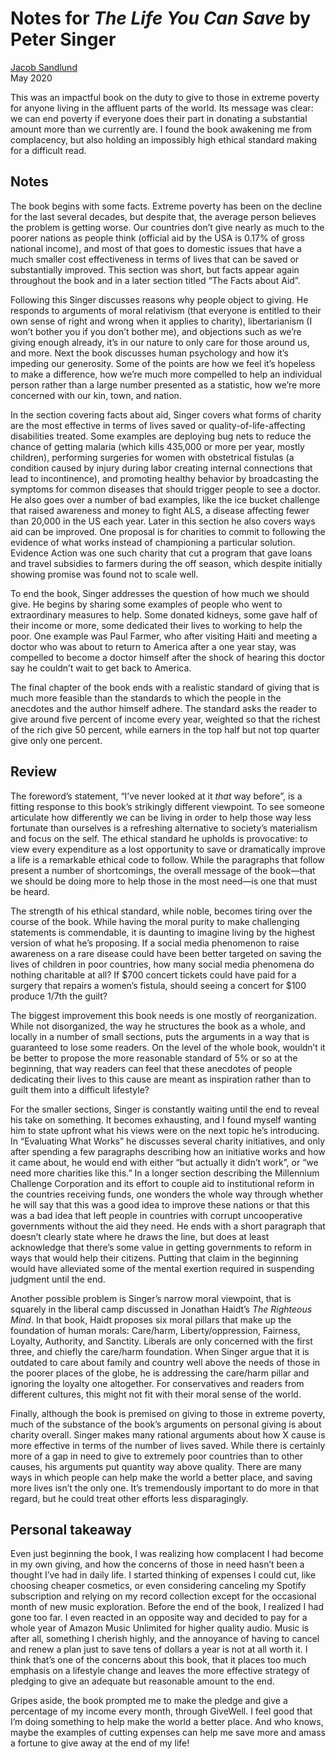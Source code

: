 # Notes for _The Life You Can Save_ by Peter Singer

[Jacob Sandlund][1]  
May 2020

This was an impactful book on the duty to give to those in extreme poverty for anyone living in the affluent parts of the world. Its message was clear: we can end poverty if everyone does their part in donating a substantial amount more than we currently are. I found the book awakening me from complacency, but also holding an impossibly high ethical standard making for a difficult read.

## Notes

The book begins with some facts. Extreme poverty has been on the decline for the last several decades, but despite that, the average person believes the problem is getting worse. Our countries don’t give nearly as much to the poorer nations as people think (official aid by the USA is 0.17% of gross national income), and most of that goes to domestic issues that have a much smaller cost effectiveness in terms of lives that can be saved or substantially improved. This section was short, but facts appear again throughout the book and in a later section titled “The Facts about Aid”.

Following this Singer discusses reasons why people object to giving. He responds to arguments of moral relativism (that everyone is entitled to their own sense of right and wrong when it applies to charity), libertarianism (I won’t bother you if you don’t bother me), and objections such as we’re giving enough already, it’s in our nature to only care for those around us, and more. Next the book discusses human psychology and how it’s impeding our generosity. Some of the points are how we feel it’s hopeless to make a difference, how we’re much more compelled to help an individual person rather than a large number presented as a statistic, how we’re more concerned with our kin, town, and nation.

In the section covering facts about aid, Singer covers what forms of charity are the most effective in terms of lives saved or quality-of-life-affecting disabilities treated. Some examples are deploying bug nets to reduce the chance of getting malaria (which kills 435,000 or more per year, mostly children), performing surgeries for women with obstetrical fistulas (a condition caused by injury during labor creating internal connections that lead to incontinence), and promoting healthy behavior by broadcasting the symptoms for common diseases that should trigger people to see a doctor. He also goes over a number of bad examples, like the ice bucket challenge that raised awareness and money to fight ALS, a disease affecting fewer than 20,000 in the US each year. Later in this section he also covers ways aid can be improved. One proposal is for charities to commit to following the evidence of what works instead of championing a particular solution. Evidence Action was one such charity that cut a program that gave loans and travel subsidies to farmers during the off season, which despite  initially showing promise was found not to scale well.

To end the book, Singer addresses the question of how much we should give. He begins by sharing some examples of people who went to extraordinary measures to help. Some donated kidneys, some gave half of their income or more, some dedicated their lives to working to help the poor. One example was Paul Farmer, who after visiting Haiti and meeting a doctor who was about to return to America after a one year stay, was compelled to become a doctor himself after the shock of hearing this doctor say he couldn’t wait to get back to America.

The final chapter of the book ends with a realistic standard of giving that is much more feasible than the standards to which the people in the anecdotes and the author himself adhere. The standard asks the reader to give around five percent of income every year, weighted so that the richest of the rich give 50 percent, while earners in the top half but not top quarter give only one percent.

## Review

The foreword’s statement, “I’ve never looked at it _that_ way before”, is a fitting response to this book’s strikingly different viewpoint. To see someone articulate how differently we can be living in order to help those way less fortunate than ourselves is a refreshing alternative to society’s materialism and focus on the self. The ethical standard he upholds is provocative: to view every expenditure as a lost opportunity to save or dramatically improve a life is a remarkable ethical code to follow. While the paragraphs that follow present a number of shortcomings, the overall message of the book—that we should be doing more to help those in the most need—is one that must be heard.

The strength of his ethical standard, while noble, becomes tiring over the course of the book. While having the moral purity to make challenging statements is commendable, it is daunting to imagine living by the highest version of what he’s proposing. If a social media phenomenon to raise awareness on a rare disease could have been better targeted on saving the lives of children in poor countries, how many social media phenomena do nothing charitable at all? If $700 concert tickets could have paid for a surgery that repairs a women’s fistula, should seeing a concert for $100 produce 1/7th the guilt?

The biggest improvement this book needs is one mostly of reorganization. While not disorganized, the way he structures the book as a whole, and locally in a number of small sections, puts the arguments in a way that is guaranteed to lose some readers. On the level of the whole book, wouldn’t it be better to propose the more reasonable standard of 5% or so at the beginning, that way readers can feel that these anecdotes of people dedicating their lives to this cause are meant as inspiration rather than to guilt them into a difficult lifestyle?

For the smaller sections, Singer is constantly waiting until the end to reveal his take on something. It becomes exhausting, and I found myself wanting him to state upfront what his views were on the next topic he’s introducing. In “Evaluating What Works” he discusses several charity initiatives, and only after spending a few paragraphs describing how an initiative works and how it came about, he would end with either “but actually it didn’t work”, or “we need more charities like this.” In a longer section describing the Millennium Challenge Corporation and its effort to couple aid to institutional reform in the countries receiving funds, one wonders the whole way through whether he will say that this was a good idea to improve these nations or that this was a bad idea that left people in countries with corrupt uncooperative governments without the aid they need. He ends with a short paragraph that doesn’t clearly state where he draws the line, but does at least acknowledge that there’s some value in getting governments to reform in ways that would help their citizens. Putting that claim in the beginning would have alleviated some of the mental exertion required in suspending judgment until the end.

Another possible problem is Singer’s narrow moral viewpoint, that is squarely in the liberal camp discussed in Jonathan Haidt’s _The Righteous Mind_. In that book, Haidt proposes six moral pillars that make up the foundation of human morals: Care/harm, Liberty/oppression, Fairness, Loyalty, Authority, and Sanctity. Liberals are only concerned with the first three, and chiefly the care/harm foundation. When Singer argue that it is outdated to care about family and country well above the needs of those in the poorer places of the globe, he is addressing the care/harm pillar and ignoring the loyalty one altogether. For conservatives and readers from different cultures, this might not fit with their moral sense of the world.

Finally, although the book is premised on giving to those in extreme poverty, much of the substance of the book’s arguments on personal giving is about charity overall. Singer makes many rational arguments about how X cause is more effective in terms of the number of lives saved. While there is certainly more of a gap in need to give to extremely poor countries than to other causes, his arguments put quantity way above quality. There are many ways in which people can help make the world a better place, and saving more lives isn’t the only one. It’s tremendously important to do more in that regard, but he could treat other efforts less disparagingly.

## Personal takeaway

Even just beginning the book, I was realizing how complacent I had become in my own giving, and how the concerns of those in need hasn’t been a thought I’ve had in daily life. I started thinking of expenses I could cut, like choosing cheaper cosmetics, or even considering canceling my Spotify subscription and relying on my record collection except for the occasional month of new music exploration. Before the end of the book, I realized I had gone too far. I even reacted in an opposite way and decided to pay for a whole year of Amazon Music Unlimited for higher quality audio. Music is after all, something I cherish highly, and the annoyance of having to cancel and renew a plan just to save tens of dollars a year is not at all worth it. I think that’s one of the concerns about this book, that it places too much emphasis on a lifestyle change and leaves the more effective strategy of pledging to give an adequate but reasonable amount to the end.

Gripes aside, the book prompted me to make the pledge and give a percentage of my income every month, through GiveWell. I feel good that I’m doing something to help make the world a better place. And who knows, maybe the examples of cutting expenses can help me save more and amass a fortune to give away at the end of my life!

[1]:	https://jacobsandlund.com
